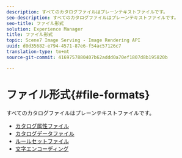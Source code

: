 ```yaml
---
description: すべてのカタログファイルはプレーンテキストファイルです。
seo-description: すべてのカタログファイルはプレーンテキストファイルです。
seo-title: ファイル形式
solution: Experience Manager
title: ファイル形式
topic: Scene7 Image Serving - Image Rendering API
uuid: d0d35682-e794-4571-87e6-f54ac57126c7
translation-type: tm+mt
source-git-commit: 4169757880407b62addd0a70ef1807d8b195820b

---
```



# ファイル形式{#file-formats}

すべてのカタログファイルはプレーンテキストファイルです。

* [カタログ属性ファイル](r-catalog-attribute-files.md)
* [カタログデータファイル](r-catalog-data-files.md)
* [ルールセットファイル](r-rule-set-files.md)
* [文字エンコーディング](r-is-cat-character-encoding.md)
